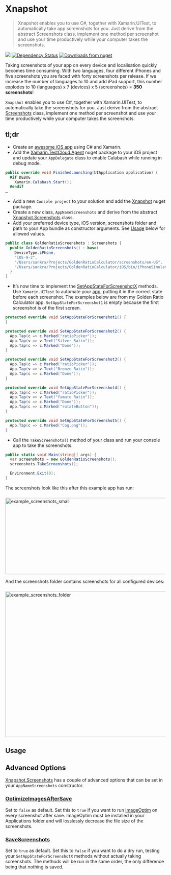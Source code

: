 # Xnapshot

> Xnapshot enables you to use C#, together with Xamarin.UITest, to automatically take app screenshots for you. Just derive from the abstract Screenshots class, implement one method per screenshot and use your time productively while your computer takes the screenshots.

[![](https://ci.appveyor.com/api/projects/status/t54ab89a920to726/branch/master?svg=true)](https://ci.appveyor.com/project/Sankra/xnapshot) [![Dependency Status](https://dependencyci.com/github/Sankra/Xnapshot/badge)](https://dependencyci.com/github/Sankra/Xnapshot) [![Downloads from nuget](https://img.shields.io/nuget/dt/Xnapshot.svg)](https://www.nuget.org/packages/Xnapshot/)

Taking screenshots of your app on every device and localisation quickly becomes time consuming. With two languages, four different iPhones and five screenshots you are faced with forty screenshots per release. If we increase the number of languages to 10 and add iPad support, this number explodes to 10 (languages) x 7 (devices) x 5 (screenshots) = **350 screenshots**!

`Xnapshot` enables you to use C#, together with Xamarin.UITest, to automatically take the screenshots for you. Just derive from the abstract [Screenshots](https://github.com/Sankra/Xnapshot/blob/master/Xnapshot/Screenshots.cs) class, implement one method per screenshot and use your time productively while your computer takes the screenshots.

## tl;dr

- Create an [awesome iOS app](https://itunes.apple.com/no/app/id953899091?at=11l5UV&ct=website) using C# and Xamarin.
- Add the [Xamarin.TestCloud.Agent](https://www.nuget.org/packages/Xamarin.TestCloud.Agent/) nuget package to your iOS project and update your `AppDelegate` class to enable Calabash while running in debug mode.

```cs
public override void FinishedLaunching(UIApplication application) {
  #if DEBUG
    Xamarin.Calabash.Start();
  #endif
…
```

- Add a new `Console project` to your solution and add the [Xnapshot](https://www.nuget.org/packages/Xnapshot/) nuget package. 
- Create a new class, `AppNameScreenshots` and derive from the abstract [Xnapshot.Screenshots](https://github.com/Sankra/Xnapshot/blob/master/Xnapshot/Screenshots.cs#L56) class.
- Add your preferred device type, iOS version, screenshots folder and path to your App bundle as constructor arguments. See [Usage](#usage) below for allowed values.

```cs
public class GoldenRatioScreenshots : Screenshots {
  public GoldenRatioScreenshots() : base(
    DeviceType.iPhone,
    "iOS-9-2", 
    "/Users/sankra/Projects/GoldenRatioCalculator/screenshots/en-US", 
    "/Users/sankra/Projects/GoldenRatioCalculator/iOS/bin/iPhoneSimulator/Debug/GoldenRatioCalculatoriOS.app") {
  }
}
```

- It’s now time to implement the [SetAppStateForScreenshotX](https://github.com/Sankra/Xnapshot/blob/master/Xnapshot/Screenshots.cs#L124) methods. Use `Xamarin.UITest` to automate your [app](https://github.com/Sankra/Xnapshot/blob/master/Xnapshot/Screenshots.cs#L73), putting it in the correct state before each screenshot. The examples below are from my Golden Ratio Calculator app. `SetAppStateForScreenshot1` is empty because the first screenshot is of the first screen.

```cs
protected override void SetAppStateForScreenshot1() {
}

protected override void SetAppStateForScreenshot2() {
  App.Tap(c => c.Marked("ratioPicker"));
  App.Tap(v => v.Text("Silver Ratio"));
  App.Tap(c => c.Marked("Done"));
}

protected override void SetAppStateForScreenshot3() {
  App.Tap(c => c.Marked("ratioPicker"));
  App.Tap(v => v.Text("Bronze Ratio"));
  App.Tap(c => c.Marked("Done"));
}

protected override void SetAppStateForScreenshot4() {
  App.Tap(c => c.Marked("ratioPicker"));
  App.Tap(v => v.Text("Yamato Ratio"));
  App.Tap(c => c.Marked("Done"));
  App.Tap(c => c.Marked("rotateButton"));
}

protected override void SetAppStateForScreenshot5() {
  App.Tap(c => c.Marked("Cog.png"));
}
```

- Call the `TakeScreenshots()` method of your class and run your console app to take the screenshots.

```cs
public static void Main(string[] args) {
  var screenshots = new GoldenRatioScreenshots();
  screenshots.TakeScreenshots();

  Environment.Exit(0);
}
```

The screenshots look like this after this example app has run:

<h3></h3>
<img src="https://hjerpbakk.com/img/Xnapshot/2example_screenshots_small.png" alt="example_screenshots_small" width="651.0" height="239.5">

And the screenshots folder contains screenshots for all configured devices:

<h3></h3>
<img src="https://hjerpbakk.com/img/Xnapshot/0example_screenshots_folder.png" alt="example_screenshots_folder" width="676.0" height="456.0">

## Usage

## Advanced Options

[Xnapshot.Screenshots](https://github.com/Sankra/Xnapshot/blob/master/Xnapshot/Screenshots.cs) has a couple of advanced options that can be set in your `AppNameScreenshots` constructor.

### [OptimizeImagesAfterSave](https://github.com/Sankra/Xnapshot/blob/master/Xnapshot/Screenshots.cs#L84)

Set to `false` as default. Set this to `true` if you want to run   [ImageOptim](https://imageoptim.com) on every screenshot after save. ImageOptim must be installed in your Applications folder and will losslessly decrease the file size of the screenshots. 

### [SaveScreenshots](https://github.com/Sankra/Xnapshot/blob/master/Xnapshot/Screenshots.cs#L93)

Set to `true` as default. Set this to `false` if you want to do a dry run, testing your `SetAppStateForScreenshotX` methods without actually taking screenshots. The methods will be run in the same order, the only difference being that nothing is saved.
